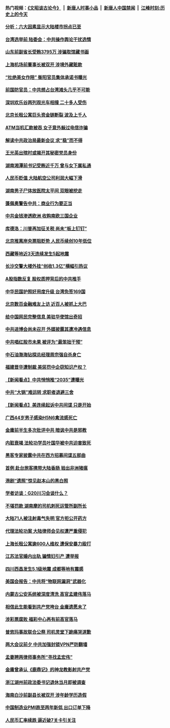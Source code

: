 #### 热门视频：[《文昭谈古论今》](https://github.com/gfw-breaker/wenzhao/blob/master/README.md?t=11011233) &nbsp;|&nbsp; [新唐人时事小品](https://github.com/gfw-breaker/ntdtv-comedy/blob/master/README.md?t=11011233) &nbsp;|&nbsp; [新唐人中国禁闻](https://github.com/gfw-breaker/ntdtv-news/blob/master/README.md?t=11011233) &nbsp;|&nbsp; [江峰时刻:历史上的今天](https://github.com/gfw-breaker/today-in-history/blob/master/README.md?t=11011233) 

#### [分析：六大因素显示大陆楼市拐点已至](../pages/nsc413/n10822681.md?t=11011233) 


#### [台湾选举前 陆委会：中共操作舆论干扰选情](../pages/nsc413/n10823325.md?t=11011233) 

#### [山东前副省长受贿3795万 涉骗取馆藏书画](../pages/nsc413/n10823315.md?t=11011233) 

#### [上海机场前董事长被双开 涉境外藏赃款](../pages/nsc413/n10823276.md?t=11011233) 

#### [“杜绝美女作陪” 衡阳官员集体承诺书曝光](../pages/nsc413/n10823283.md?t=11011233) 

#### [前国防官员：中共想占台湾滩头几乎不可能](../pages/nsc413/n10823184.md?t=11011233) 

#### [深圳欢乐谷两列观光车相撞 二十多人受伤](../pages/nsc413/n10822966.md?t=11011233) 

#### [北京长租公寓巨头资金链断裂 波及上千人](../pages/nsc413/n10823015.md?t=11011233) 

#### [ATM当机汇款被吞 女子意外躲过电信诈骗](../pages/nsc413/n10822962.md?t=11011233) 

#### [解读中共政治局最新会议 求“稳”而不得](../pages/nsc413/n10822408.md?t=11011233) 

#### [王光英出殡时或揭开其秘密党员身份](../pages/nsc413/n10822591.md?t=11011233) 

#### [湖南湘潭前书记受贿近千万 曾与女下属私通](../pages/nsc413/n10822776.md?t=11011233) 

#### [人民币贬值 大陆航空公司利润大幅下滑](../pages/nsc413/n10822180.md?t=11011233) 

#### [湖南男子尸体放医院太平间 双眼被挖走](../pages/nsc413/n10822478.md?t=11011233) 

#### [蓬佩奥警告中共：商业行为要正当](../pages/nsc413/n10822236.md?t=11011233) 

#### [中共金钱渗透欧洲 收购南欧三国企业](../pages/nsc413/n10822401.md?t=11011233) 

#### [库德洛：川普再加征关税 尚未“板上钉钉”](../pages/nsc413/n10822598.md?t=11011233) 

#### [北京推离岸央票阻贬势 人民币续创10年低位](../pages/nsc413/n10821908.md?t=11011233) 

#### [西藏等地近3天连续发生5起地震](../pages/nsc413/n10822412.md?t=11011233) 

#### [长沙交警大楼外挂“创收1.3亿”横幅引热议](../pages/nsc413/n10821723.md?t=11011233) 

#### [A股指数反复 股权质押背后的中共推手](../pages/nsc413/n10818080.md?t=11011233) 

#### [中华民国护照好用度升级 台湾免签169国](../pages/nsc413/n10822318.md?t=11011233) 


#### [北京数百金融难友上访 近百人被抓上大巴](../pages/nsc413/n10821944.md?t=11011233) 

#### [给中国网民完整信息 美驻华使馆出奇招](../pages/nsc413/n10821989.md?t=11011233) 

#### [中共进博会尚未召开 外媒披露其遭冷遇信息](../pages/nsc413/n10821326.md?t=11011233) 

#### [中共唱红股市未果  被评为“最笨拙干预”](../pages/nsc413/n10821857.md?t=11011233) 

#### [中石油渤海钻探总经理周宗强自杀身亡](../pages/nsc413/n10821789.md?t=11011233) 

#### [福建晋华遭制裁  美惩罚中企窃知识产权？](../pages/nsc413/n10821271.md?t=11011233) 

#### [【新闻看点】中共悄悄推“2035”遭曝光](../pages/nsc413/n10821631.md?t=11011233) 

#### [中共“大锅”难运转 求职者退避三舍](../pages/nsc413/n10821611.md?t=11011233) 

#### [【新闻看点】美连续起诉中共间谍 只是开始](../pages/nsc413/n10821204.md?t=11011233) 

#### [广西44岁男子感染H5N6禽流感死亡](../pages/nsc413/n10821742.md?t=11011233) 

#### [金庸前半生多次批评中共 暗讽中共是邪教](../pages/nsc413/n10821154.md?t=11011233) 

#### [内脏衰竭 法轮功学员叶国华被中共迫害致死](../pages/nsc413/n10820956.md?t=11011233) 

#### [黑客专家披露中共在西方招募间谍五部曲](../pages/nsc413/n10821516.md?t=11011233) 

#### [首例  赴台旅客携带大陆香肠 验出非洲猪瘟](../pages/nsc413/n10821621.md?t=11011233) 

#### [港剧“遗照”惊见赵本山的黑白照](../pages/nsc413/n10821538.md?t=11011233) 

#### [学者访谈：G20川习会谈什么？](../pages/nsc413/n10821410.md?t=11011233) 

#### [不堪罚款 湖南摩的司机刺死运管所副所长](../pages/nsc413/n10821374.md?t=11011233) 

#### [大陆71人被注射毒气失明 官方拒公开药方](../pages/nsc413/n10821365.md?t=11011233) 

#### [代理法轮功案 大陆律师会见权遭严重侵犯](../pages/nsc413/n10820324.md?t=11011233) 


#### [上海长租公寓逾600人维权 遭保安暴力殴打](../pages/nsc413/n10820044.md?t=11011233) 

#### [江苏法官婚内出轨 骗情妇引产 遭举报](../pages/nsc413/n10820894.md?t=11011233) 

#### [四川西昌发生5.1级地震 成都等地有震感](../pages/nsc413/n10820923.md?t=11011233) 

#### [美国会报告：中共将“物联网漏洞”武器化](../pages/nsc413/n10818464.md?t=11011233) 

#### [内蒙古公安系统被深度清洗 高官孟建伟落马](../pages/nsc413/n10820713.md?t=11011233) 

#### [相信此生能看到共产党垮台 金庸遗愿未了](../pages/nsc413/n10820825.md?t=11011233) 

#### [涉彩票腐败 福彩中心再有前高官落马](../pages/nsc413/n10820463.md?t=11011233) 

#### [普悠玛事故联合公祭 司机灵堂下跪痛哭道歉](../pages/nsc413/n10820476.md?t=11011233) 

#### [两大会议前夕 中共加强封锁VPN严防翻墙](../pages/nsc413/n10819874.md?t=11011233) 

#### [孟妻聘两律师事务所“寻找孟宏伟”](../pages/nsc413/n10820031.md?t=11011233) 

#### [金庸曾承认《鹿鼎记》的神龙教影射共产党](../pages/nsc413/n10817284.md?t=11011233) 

#### [浙江湖州前政法委书记退休当月即被调查](../pages/nsc413/n10820016.md?t=11011233) 

#### [海南白沙前副县长被双开 涉年龄学历造假](../pages/nsc413/n10819986.md?t=11011233) 


#### [中国制造业PMI跌至两年新低 出口订单下降](../pages/nsc413/n10819776.md?t=11011233) 

#### [人民币汇率续跌 逼近破7关卡引关注](../pages/nsc413/n10819752.md?t=11011233) 

